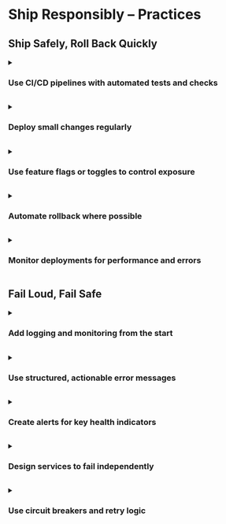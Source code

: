 # Ship Responsibly – Practices

## Ship Safely, Roll Back Quickly 

<a id="use-ci/cd-pipelines-with-automated-tests-and-checks"></a>

<details>
<summary><h3>Use CI/CD pipelines with automated tests and checks</h3></summary>

A Continuous Integration/Continuous Delivery (CI/CD) pipeline automates the steps from code commit to deployment. This automation includes compiling code, running tests, performing quality checks, and preparing the software for release. The core idea is to integrate code changes frequently and automatically verify their correctness and quality.

* **Automated Tests**: These include:  
  * **Unit Tests**: Verify individual components or functions in isolation.  
  * **Integration Tests:** Verify interactions between different components or services.  
  * **End-to-End (E2E) Tests**: Simulate real user scenarios to ensure the entire system works as expected.  
* **Automated Checks**: These go beyond functional testing and include:  
  * **Linting/Static Code Analysis**: Enforce coding standards and identify potential bugs or security vulnerabilities without running the code.  
  * **Security Scans**: Automatically check for known vulnerabilities in dependencies or code.  
  * **Code Quality Metrics**: Track metrics like code complexity, test coverage, and duplication.

Example using GitHub Actions for CI/CD pipelines.

1. **Developer commits code:** A developer pushes changes to a feature branch.  
2. **CI Trigger**: GitHub Actions detects the push and triggers a workflow.  
3. **Build:** The code is compiled and dependencies are installed.  
4. **Automated Tests**:  
   * Unit tests run immediately (e.g., using Jest for JavaScript).  
   * Integration tests run against a test database (e.g., using Cypress for a web app's API interactions).  
5. **Automated Checks:**  
   * ESLint runs to check code style and potential errors.  
   * OWASP Dependency-Check scans for known vulnerabilities in third-party libraries.  
6. **Deployment to Staging:** If all tests and checks pass, the pipeline automatically deploys the build to a staging environment.  
7. **E2E Tests on Staging:** Automated E2E tests (e.g., using Selenium or Playwright) run against the deployed staging environment.  
8. **Manual QA/Review:** After E2E tests pass, a human QA or product owner performs a final review.  
9. **Deployment to Production:** Upon approval, the pipeline can be manually or automatically triggered to deploy to production.

</details>

<a id="deploy-small-changes-regularly"></a>

<details>
<summary><h3>Deploy small changes regularly</h3></summary>

Instead of accumulating a large number of features and bug fixes for a massive, infrequent "big bang" release, this practice advocates for deploying smaller, incremental changes more frequently.

Benefits:

* **Reduced Risk:** Smaller changes are easier to test, understand, and debug. If an issue arises, it's simpler to pinpoint the cause.  
* **Faster Feedback:** Users and stakeholders get new features and fixes sooner, leading to quicker feedback cycles.  
* **Easier Debugging and Rollback:** With fewer changes in each deployment, identifying the source of a bug is faster, and rolling back to a previous stable version is less disruptive.  
* **Improved Team Morale:** Developers see their work deployed faster, leading to a sense of accomplishment.

Example: A new e-commerce website needs to add a "wishlist" feature. Instead of building the entire feature (add to wishlist, view wishlist, share wishlist, notifications) and releasing it at once, the team breaks it down:

* **Deployment 1:** Implement "Add to Wishlist" button functionality, storing items in the user's profile database.  
* **Deployment 2:** Create a basic "View My Wishlist" page showing added items.  
* **Deployment 3:** Add "Remove from Wishlist" functionality.  
* **Deployment 4:** Implement "Share Wishlist" via email.

Each deployment is small, tested, and released independently, providing value incrementally and reducing the risk of a large failure.

</details>

<a id="use-feature-flags-or-toggles-to-control-exposure"></a>

<details>
<summary><h3>Use feature flags or toggles to control exposure</h3></summary>

Feature flags (also known as feature toggles or feature switches) are software development techniques that allow you to turn functionality on or off during runtime without deploying new code. They decouple deployment from release, providing granular control over who sees new features and when.

Benefits:

* **Decouple Deployment from Release:** You can deploy code containing new features to production without immediately exposing them to all users.  
* **Gradual Rollouts (Canary Releases):** Roll out features to a small percentage of users, then gradually increase the audience.  
* **A/B Testing:** Test different versions of a feature with different user segments to determine which performs better.  
* **Kill Switches:** Quickly disable a problematic feature in production if it causes issues, without needing a full rollback.  
* **Targeted Releases:** Enable features for specific user groups (e.g., beta testers, internal employees, premium users).

Example: A social media app wants to introduce a new "Stories" feature.

1. **Development:** The "Stories" code is developed and integrated into the main codebase.  
2. **Deployment:** The entire app, including the "Stories" code (which is initially hidden by a feature flag), is deployed to production.  
3. **Internal Testing:** The feature flag is enabled only for internal employees.  
4. **Beta Rollout:** The feature flag is enabled for 5% of users. Performance and error rates are closely monitored.  
5. **Phased Rollout:** If the beta is successful, the rollout percentage is gradually increased (e.g., 25%, 50%, 100%).  
6. **Kill Switch:** If a critical bug is discovered during the rollout, the feature flag for "Stories" can be immediately flipped off, making the feature invisible to all users without requiring an emergency code rollback.

</details>

<a id="automate-rollback-where-possible"></a>

<details>
<summary><h3>Automate rollback where possible</h3></summary>

Automated rollback is the ability for a system to automatically revert to a previous stable version of the software if a new deployment fails or introduces critical issues. This is a crucial safety net in a fast-paced release environment.

**How it works:**

* Deployment pipelines are configured with health checks and monitoring thresholds.  
* If a deployment fails to meet these health checks (e.g., increased error rates, service unavailability, high latency), the automated rollback process is triggered.  
* The system automatically redeploys the last known good version of the application.

**Benefits:**

* **Minimises Downtime:** Reduces the time users are impacted by a faulty deployment.  
* **Reduces Manual Error:** Eliminates the need for human intervention in a high-stress situation.  
* **Increases Confidence:** Teams can deploy more frequently knowing there's an automated safety net.

**Example:** A microservice responsible for user authentication is deployed.

1. **Deployment Triggered:** A new version of the authentication service is deployed to a Kubernetes cluster.  
2. **Health Checks:** Immediately after deployment, the Kubernetes deployment controller starts health checks (e.g., HTTP probes to `/health` endpoint).  
3. **Monitoring Alerts:** Simultaneously, the monitoring system (e.g., Prometheus with Grafana) detects a sudden spike in 5xx errors from the authentication service, exceeding a predefined threshold.  
4. **Automated Rollback:** The CI/CD pipeline, integrated with the monitoring system or the deployment tool (like Kubernetes' rolling updates with `minReadySeconds`), detects the failure. It automatically triggers a rollback, reverting the authentication service to the previous stable version.  
5. **Alert Notification:** The team is notified of the automated rollback and the reason for it, allowing them to investigate the root cause offline.

</details>

<a id="monitor-deployments-for-performance-and-errors"></a>

<details>
<summary><h3>Monitor deployments for performance and errors</h3></summary>

Post-deployment monitoring is essential for understanding the real-world impact of a release. It involves collecting and analysing metrics related to application performance, error rates, resource utilisation, and user experience in real-time.

Key Metrics to Monitor:

* **Performance:** Latency (response times), throughput (requests per second), resource utilisation (CPU, memory, disk I/O).  
* **Errors:** Error rates (e.g., 5xx HTTP errors), specific error logs, exceptions.  
* **Availability:** Uptime of services and endpoints.  
* **User Experience (UX) Metrics:** Page load times, core web vitals, conversion rates (if applicable).  
* **Business Metrics:** Sales, sign-ups, feature adoption (especially when using feature flags).

Tools:

* **Application Performance Monitoring (APM) Tools:** Datadog, New Relic, Dynatrace, AppDynamics.  
* **Logging Platforms:** ELK Stack (Elasticsearch, Logstash, Kibana), Splunk, Sumo Logic.  
* **Monitoring and Alerting Systems:** Prometheus, Grafana, Cloud Monitoring (Google Cloud), Azure Monitor, AWS CloudWatch.  
* **Real User Monitoring (RUM) Tools:** For front-end performance and user experience.

Example: After deploying a new version of their mobile app's backend API:

1. **Dashboards:** The operations team monitors a Grafana dashboard showing real-time latency, error rates, and CPU utilisation for the new API version.  
2. **Alerts:** An alert is configured to trigger if the 95th percentile latency for a critical API endpoint exceeds 500ms for more than 5 minutes, or if the error rate climbs above 1%.  
3. **Log Analysis:** Developers can use a logging platform (e.g., Kibana) to search for specific error messages or stack traces related to the new deployment.  
4. **User Feedback:** Product managers track A/B test results (if feature flags were used) and monitor user feedback channels for any reported issues or changes in engagement.

If any of these metrics deviate from expected baselines, it signals a potential issue with the new deployment, prompting investigation and potentially a rollback.

</details>


## Fail Loud, Fail Safe

<a id="add-logging-and-monitoring-from-the-start"></a>

<details>
<summary><h3>Add logging and monitoring from the start</h3></summary>

Logging and monitoring are not afterthoughts; they are fundamental aspects of building observable software. Integrating them from the initial stages of development ensures that when issues arise (and they will), you have the necessary data to diagnose, troubleshoot, and understand system behavior.

* **Logging:** Recording events, states, and data points within the application's execution. To avoid too much noise, different log levels (DEBUG, INFO, WARN, ERROR, FATAL) can help categorise severity as follows:  
  * DEBUG (/TRACE): Detailed information that will only be used when diagnosing bugs.  
  * INFO: Highlight the progress of the executing code.  
  * WARN: Events which are potentially harmful, or could lead to harmful situations.  
  * ERROR: An error in the currently running process.  
  * FATAL (/CRITICAL): Errors that reflect application-wide problems.  
* **Monitoring:** Collecting metrics (e.g., CPU usage, memory, request rates, error counts, latency) over time to observe system performance and health trends.

**Example:** **Logging:** Instead of just `console.log("User logged in")`, implement structured logging that includes context.

```javascript
// Example in Node.js with a logging library like Winston or Pino
const logger = require('./logger'); // Custom logger setup
function handleUserLogin(userId, ipAddress) {
    try {
        // ... login logic ...
        logger.info({
            message: 'User successfully logged in',
            userId: userId,
            ip: ipAddress,
            event: 'USER_LOGIN_SUCCESS',
            timestamp: new Date().toISOString()
        });
    } catch (error) {
        logger.error({
            message: 'Failed to log in user',
            userId: userId,
            ip: ipAddress,
            error: error.message,
            stack: error.stack,
            event: 'USER_LOGIN_FAILURE',
            timestamp: new Date().toISOString()
        });
    }
}
```

**Monitoring:** From day one, instrument your code to emit metrics. For example, using Prometheus client libraries:

```py
# Example in Python with Prometheus client
from prometheus_client import Counter, Histogram

# Define metrics globally or within a module
REQUEST_COUNT = Counter('http_requests_total', 'Total HTTP Requests', ['method', 'endpoint'])
REQUEST_LATENCY = Histogram('http_request_duration_seconds', 'HTTP Request Latency', ['method', 'endpoint'])
def process_api_request(method, endpoint):
    with REQUEST_LATENCY.labels(method, endpoint).time():
        # Simulate processing time
        import time
        time.sleep(0.1)
        REQUEST_COUNT.labels(method, endpoint).inc()
        # ... actual request processing ...
```

</details>

<a id="use-structured,-actionable-error-messages"></a>

<details>
<summary><h3>Use structured, actionable error messages</h3></summary>

Generic error messages like "An error occurred" are useless for debugging and frustrating for users. Actionable error messages provide context, identify the problem, and ideally suggest a solution or next steps. Structured errors (e.g., JSON format for APIs) make them machine-readable and easier for monitoring systems to parse and alert on.

**Example:**

**Bad Error Message:**

```json
{
  "status": 500,
  "message": "An internal server error occurred."}
```

**Good (Structured and Actionable) Error Message:**

```json
{
  "status": 400,
  "code": "INVALID_INPUT_DATA",
  "message": "Validation failed for user registration.",
  "details": {
    "fields": {
      "email": "Email address is already registered.",
      "password": "Password must be at least 8 characters long and contain a number."
    },
    "action": "Please review the highlighted fields and try again."
  },
  "timestamp": "2024-06-02T14:30:00Z",
  "traceId": "abc123xyz" // Correlation ID for tracing logs
}
```

This message immediately tells the client what went wrong, where, and how to fix it. For internal teams, `code` and `traceId` are invaluable for quickly finding relevant logs.

</details>

<a id="create-alerts-for-key-health-indicators"></a>

<details>
<summary><h3>Create alerts for key health indicators</h3></summary>

Monitoring data is only useful if it triggers action when something goes wrong. Alerts transform raw metrics into actionable notifications, allowing teams to respond proactively to issues before they impact a large number of users. Key health indicators are metrics that directly reflect the user experience or critical system functionality.

**Example:** Setting up alerts in a monitoring system like Grafana, Prometheus, or a cloud provider's monitoring service (e.g., Google Cloud Monitoring, AWS CloudWatch):

* **Error Rate Alert:**  
  * **Metric:** `http_requests_total_error_rate` (percentage of 5xx responses).  
  * **Threshold:** Alert if `error_rate > 5%` for 5 minutes.  
  * **Action:** Send notification to Slack channel `#ops-alerts` and PagerDuty for on-call engineer.  
* **Latency Alert:**  
  * **Metric:** `http_request_duration_seconds_p99` (99th percentile response time).  
  * **Threshold:** Alert if `p99_latency > 1.5s` for 10 minutes for critical endpoints.  
  * **Action:** Email to development team, create a low-priority ticket.  
* **Resource Utilisation Alert:**  
  * **Metric:** `cpu_utilization_percentage` on production servers/containers.  
  * **Threshold:** Alert if `cpu_utilization > 80%` for 15 minutes.  
  * **Action:** Scale up resources (if auto-scaling isn't configured/effective) or investigate potential bottlenecks.  
* **Business Metric Alert:**  
  * **Metric:** `new_user_registrations_per_hour`.  
  * **Threshold:** Alert if `registrations < 10` (or 50% of typical baseline) for 30 minutes during peak hours.  
  * **Action:** Notify product and marketing teams for potential funnel issues.

</details>

<a id="design-services-to-fail-independently"></a>

<details>
<summary><h3>Design services to fail independently</h3></summary>

In distributed systems (especially microservices architectures), a failure in one service should ideally not cause a cascading failure across the entire system. This principle, often called "bulkheading" or "isolation," ensures that the blast radius of a failure is contained.

**Example:** Consider an e-commerce application with separate services for:

* **Product Catalog Service:** Displays product information.  
* **User Profile Service:** Manages user accounts.  
* **Payment Gateway Service:** Handles transactions.  
* **Recommendation Service:** Provides personalized product suggestions.

If the **Recommendation Service** experiences an outage:

* **Without independent failure design:** The main product page might hang or fail to load because it's waiting for recommendations, leading to a poor user experience or even a full page crash.  
* **With independent failure design:**  
  * The Product Catalog Service continues to display products.  
  * The User Profile Service still allows users to log in.  
  * The Payment Gateway Service can still process orders.  
  * The Recommendation Service's failure is detected (e.g., by a **circuit breaker** \- see next point), and the application gracefully degrades. The product page might simply show a message like "Recommendations currently unavailable" or display a default set of popular products instead of personalized ones. The core functionality of browsing and buying remains intact.

This is achieved by:

* **Loose Coupling:** Services communicate via well-defined APIs, not direct database access.  
* **Asynchronous Communication:** Using message queues (e.g., Kafka, RabbitMQ) for non-critical communications.  
* **Resource Isolation:** Each service has its own dedicated compute, memory, and database resources.  
* **Timeouts:** Services have strict timeouts when calling other services.

</details>

<a id="use-circuit-breakers-and-retry-logic"></a>

<details>
<summary><h3>Use circuit breakers and retry logic</h3></summary>

These are patterns used in distributed systems to improve resilience and prevent cascading failures when dependent services become unavailable or slow.

* **Retry Logic:**  
  * **Purpose:** Allows a client to re-attempt a failed operation, assuming the failure is transient (e.g., network glitch, temporary service overload).  
  * **Best Practices:** Implement exponential backoff (increasing delay between retries) and a maximum number of retries to avoid overwhelming the failing service.  
* **Circuit Breaker:**  
  * **Purpose:** Prevents a client from repeatedly calling a failing service, giving the failing service time to recover and preventing the client from wasting resources on doomed requests.  
  * **States:**  
    * **Closed:** Normal operation; requests go through.  
    * **Open:** If failures exceed a threshold, the circuit opens, and subsequent requests immediately fail (or return a fallback) without hitting the failing service.  
    * **Half-Open:** After a timeout, the circuit allows a limited number of test requests to see if the service has recovered. If successful, it closes; otherwise, it returns to open.

**Example:**

```java
// Example in Java using Resilience4j (a popular resilience library) 

// Define a CircuitBreaker configuration
CircuitBreakerConfig config = CircuitBreakerConfig.custom()
    .failureRateThreshold(50) // 50% of calls must fail
    .waitDurationInOpenState(Duration.ofSeconds(60)) // Stay open for 60 seconds
    .ringBufferSizeInHalfOpenState(5) // Allow 5 calls in half-open state
    .ringBufferSizeInClosedState(100) // Evaluate last 100 calls in closed state
    .build();
CircuitBreaker circuitBreaker = CircuitBreaker.of("paymentService", config);
// Define a Retry configuration
RetryConfig retryConfig = RetryConfig.custom()
    .maxAttempts(3)
    .waitDuration(Duration.ofMillis(500)) // Initial wait 500ms
    .intervalFunction(IntervalFunction.exponentialBackoff()) // Exponential backoff
    .build();
Retry retry = Retry.of("paymentServiceRetry", retryConfig);
// Function to call the potentially failing payment service
public String processPayment(PaymentDetails details) {
    Supplier<String> paymentCall = () -> {
        // Simulate calling an external payment gateway
        if (Math.random() < 0.6) { // Simulate 60% failure rate
            throw new RuntimeException("Payment gateway unavailable");
        }
        return "Payment successful for " + details.amount;
    };
    // Apply Circuit Breaker and Retry logic
    return Decorators.ofSupplier(paymentCall)
        .withCircuitBreaker(circuitBreaker)
        .withRetry(retry)
        .withFallback(throwable -> {
            // Fallback logic: e.g., queue payment for later, notify user
            System.err.println("Payment failed after retries and circuit breaker: " + throwable.getMessage());
            return "Payment temporarily unavailable. We'll try again shortly.";
        })
        .get();
}
```

In this example, if the `paymentService` starts failing frequently, the circuit breaker will "trip," causing subsequent payment attempts to immediately return the fallback message without even trying to call the external service, thus protecting both the client and the overloaded payment gateway. Retry logic ensures transient issues are overcome.

</details>

